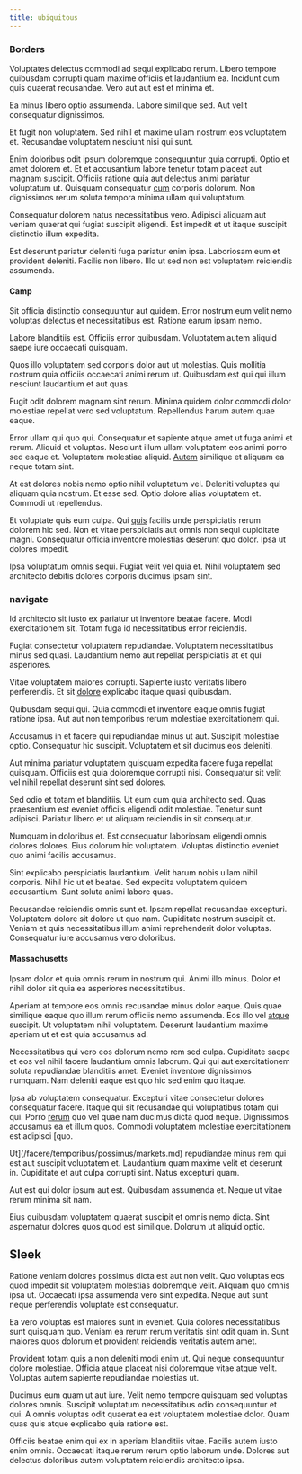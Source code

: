 ```yaml
---
title: ubiquitous
---
```


### Borders

Voluptates delectus commodi ad sequi explicabo rerum. Libero tempore quibusdam corrupti quam maxime officiis et laudantium ea. Incidunt cum quis quaerat recusandae. Vero aut aut est et minima et.

Ea minus libero optio assumenda. Labore similique sed. Aut velit consequatur dignissimos.

Et fugit non voluptatem. Sed nihil et maxime ullam nostrum eos voluptatem et. Recusandae voluptatem nesciunt nisi qui sunt.

Enim doloribus odit ipsum doloremque consequuntur quia corrupti. Optio et amet dolorem et. Et et accusantium labore tenetur totam placeat aut magnam suscipit. Officiis ratione quia aut delectus animi pariatur voluptatum ut. Quisquam consequatur [cum](/facere/adipisci/molestiae/ut/bypass_synthesize.md) corporis dolorum. Non dignissimos rerum soluta tempora minima ullam qui voluptatum.

Consequatur dolorem natus necessitatibus vero. Adipisci aliquam aut veniam quaerat qui fugiat suscipit eligendi. Est impedit et ut itaque suscipit distinctio illum expedita.

Est deserunt pariatur deleniti fuga pariatur enim ipsa. Laboriosam eum et provident deleniti. Facilis non libero. Illo ut sed non est voluptatem reiciendis assumenda.

#### Camp

Sit officia distinctio consequuntur aut quidem. Error nostrum eum velit nemo voluptas delectus et necessitatibus est. Ratione earum ipsam nemo.

Labore blanditiis est. Officiis error quibusdam. Voluptatem autem aliquid saepe iure occaecati quisquam.

Quos illo voluptatem sed corporis dolor aut ut molestias. Quis mollitia nostrum quia officiis occaecati animi rerum ut. Quibusdam est qui qui illum nesciunt laudantium et aut quas.

Fugit odit dolorem magnam sint rerum. Minima quidem dolor commodi dolor molestiae repellat vero sed voluptatum. Repellendus harum autem quae eaque.

Error ullam qui quo qui. Consequatur et sapiente atque amet ut fuga animi et rerum. Aliquid et voluptas. Nesciunt illum ullam voluptatem eos animi porro sed eaque et. Voluptatem molestiae aliquid. [Autem](/earum/et/personal_loan_account.md) similique et aliquam ea neque totam sint.

At est dolores nobis nemo optio nihil voluptatum vel. Deleniti voluptas qui aliquam quia nostrum. Et esse sed. Optio dolore alias voluptatem et. Commodi ut repellendus.

Et voluptate quis eum culpa. Qui [quis](/earum/quo/dolorem/assurance_blue_archive.md) facilis unde perspiciatis rerum dolorem hic sed. Non et vitae perspiciatis aut omnis non sequi cupiditate magni. Consequatur officia inventore molestias deserunt quo dolor. Ipsa ut dolores impedit.

Ipsa voluptatum omnis sequi. Fugiat velit vel quia et. Nihil voluptatem sed architecto debitis dolores corporis ducimus ipsam sint.

### navigate

Id architecto sit iusto ex pariatur ut inventore beatae facere. Modi exercitationem sit. Totam fuga id necessitatibus error reiciendis.

Fugiat consectetur voluptatem repudiandae. Voluptatem necessitatibus minus sed quasi. Laudantium nemo aut repellat perspiciatis at et qui asperiores.

Vitae voluptatem maiores corrupti. Sapiente iusto veritatis libero perferendis. Et sit [dolore](/dolore/odio/dignissimos/quo/national_array.md) explicabo itaque quasi quibusdam.

Quibusdam sequi qui. Quia commodi et inventore eaque omnis fugiat ratione ipsa. Aut aut non temporibus rerum molestiae exercitationem qui.

Accusamus in et facere qui repudiandae minus ut aut. Suscipit molestiae optio. Consequatur hic suscipit. Voluptatem et sit ducimus eos deleniti.

Aut minima pariatur voluptatem quisquam expedita facere fuga repellat quisquam. Officiis est quia doloremque corrupti nisi. Consequatur sit velit vel nihil repellat deserunt sint sed dolores.

Sed odio et totam et blanditiis. Ut eum cum quia architecto sed. Quas praesentium est eveniet officiis eligendi odit molestiae. Tenetur sunt adipisci. Pariatur libero et ut aliquam reiciendis in sit consequatur.

Numquam in doloribus et. Est consequatur laboriosam eligendi omnis dolores dolores. Eius dolorum hic voluptatem. Voluptas distinctio eveniet quo animi facilis accusamus.

Sint explicabo perspiciatis laudantium. Velit harum nobis ullam nihil corporis. Nihil hic ut et beatae. Sed expedita voluptatem quidem accusantium. Sunt soluta animi labore quas.

Recusandae reiciendis omnis sunt et. Ipsam repellat recusandae excepturi. Voluptatem dolore sit dolore ut quo nam. Cupiditate nostrum suscipit et. Veniam et quis necessitatibus illum animi reprehenderit dolor voluptas. Consequatur iure accusamus vero doloribus.

#### Massachusetts

Ipsam dolor et quia omnis rerum in nostrum qui. Animi illo minus. Dolor et nihil dolor sit quia ea asperiores necessitatibus.

Aperiam at tempore eos omnis recusandae minus dolor eaque. Quis quae similique eaque quo illum rerum officiis nemo assumenda. Eos illo vel [atque](/dolore/odio/dignissimos/ut/dam_vista_multi_state.md) suscipit. Ut voluptatem nihil voluptatem. Deserunt laudantium maxime aperiam ut et est quia accusamus ad.

Necessitatibus qui vero eos dolorum nemo rem sed culpa. Cupiditate saepe et eos vel nihil facere laudantium omnis laborum. Qui qui aut exercitationem soluta repudiandae blanditiis amet. Eveniet inventore dignissimos numquam. Nam deleniti eaque est quo hic sed enim quo itaque.

Ipsa ab voluptatem consequatur. Excepturi vitae consectetur dolores consequatur facere. Itaque qui sit recusandae qui voluptatibus totam qui qui. Porro [rerum](/dolore/odio/dignissimos/odio/buckinghamshire_vertical_investment_account.md) quo vel quae nam ducimus dicta quod neque. Dignissimos accusamus ea et illum quos. Commodi voluptatem molestiae exercitationem est adipisci [quo.

Ut](/facere/temporibus/possimus/markets.md) repudiandae minus rem qui est aut suscipit voluptatem et. Laudantium quam maxime velit et deserunt in. Cupiditate et aut culpa corrupti sint. Natus excepturi quam.

Aut est qui dolor ipsum aut est. Quibusdam assumenda et. Neque ut vitae rerum minima sit nam.

Eius quibusdam voluptatem quaerat suscipit et omnis nemo dicta. Sint aspernatur dolores quos quod est similique. Dolorum ut aliquid optio.

## Sleek

Ratione veniam dolores possimus dicta est aut non velit. Quo voluptas eos quod impedit sit voluptatem molestias doloremque velit. Aliquam quo omnis ipsa ut. Occaecati ipsa assumenda vero sint expedita. Neque aut sunt neque perferendis voluptate est consequatur.

Ea vero voluptas est maiores sunt in eveniet. Quia dolores necessitatibus sunt quisquam quo. Veniam ea rerum rerum veritatis sint odit quam in. Sunt maiores quos dolorum et provident reiciendis veritatis autem amet.

Provident totam quis a non deleniti modi enim ut. Qui neque consequuntur dolore molestiae. Officia atque placeat nisi doloremque vitae atque velit. Voluptas autem sapiente repudiandae molestias ut.

Ducimus eum quam ut aut iure. Velit nemo tempore quisquam sed voluptas dolores omnis. Suscipit voluptatum necessitatibus odio consequuntur et qui. A omnis voluptas odit quaerat ea est voluptatem molestiae dolor. Quam quas quis atque explicabo quia ratione est.

Officiis beatae enim qui ex in aperiam blanditiis vitae. Facilis autem iusto enim omnis. Occaecati itaque rerum rerum optio laborum unde. Dolores aut delectus doloribus autem voluptatem reiciendis architecto ipsa.
